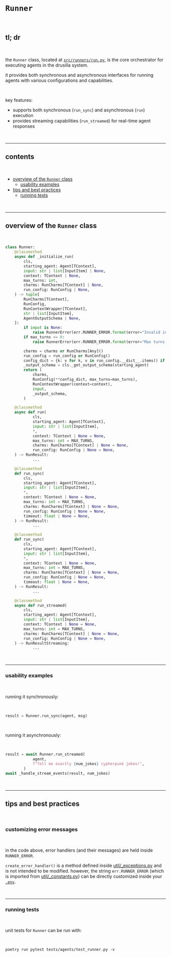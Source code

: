 # `Runner`

<br>

## tl; dr

<br>

the `Runner` class, located at [`src/runners/run.py`](../../src/runners/run.py), is the core orchestrator for executing agents in the drusilla system.

it provides both synchronous and asynchronous interfaces for running agents with various configurations and capabilities.

<br>

key features:

- supports both synchronous (`run_sync`) and asynchronous (`run`) execution
- provides streaming capabilities (`run_streamed`) for real-time agent responses

<br>

---

## contents

<br>

- [overview of the `Runner` class](#overview-of-the-runner-class)
  - [usability examples](#usability-examples)
- [tips and best practices](#tips-and-best-practices)
  - [running tests](#running-tests)

<br>

---

## overview of the `Runner` class

<br>

```python
class Runner:
    @classmethod
    async def _initialize_run(
        cls,
        starting_agent: Agent[TContext],
        input: str | list[InputItem] | None,
        context: TContext | None,
        max_turns: int,
        charms: RunCharms[TContext] | None,
        run_config: RunConfig | None,
    ) -> tuple[
        RunCharms[TContext],
        RunConfig,
        RunContextWrapper[TContext],
        str | list[InputItem],
        AgentOutputSchema | None,
    ]:
        if input is None:
            raise RunnerError(err.RUNNER_ERROR.format(error="Invalid input: input cannot be None"))
        if max_turns <= 0:
            raise RunnerError(err.RUNNER_ERROR.format(error="Max turns must be positive"))

        charms = charms or RunCharms[Any]()
        run_config = run_config or RunConfig()
        config_dict = {k: v for k, v in run_config.__dict__.items() if k != "max_turns"}
        _output_schema = cls._get_output_schema(starting_agent)
        return (
            charms,
            RunConfig(**config_dict, max_turns=max_turns),
            RunContextWrapper(context=context),
            input,
            _output_schema,
        )

    @classmethod
    async def run(
            cls,
            starting_agent: Agent[TContext],
            input: str | list[InputItem],
            *,
            context: TContext | None = None,
            max_turns: int = MAX_TURNS,
            charms: RunCharms[TContext] | None = None,
            run_config: RunConfig | None = None,
    ) -> RunResult:
            ...

    @classmethod
    def run_sync(
        cls,
        starting_agent: Agent[TContext],
        input: str | list[InputItem],
        *,
        context: TContext | None = None,
        max_turns: int = MAX_TURNS,
        charms: RunCharms[TContext] | None = None,
        run_config: RunConfig | None = None,
        timeout: float | None = None,
    ) -> RunResult:
            ...

    @classmethod
    def run_sync(
        cls,
        starting_agent: Agent[TContext],
        input: str | list[InputItem],
        *,
        context: TContext | None = None,
        max_turns: int = MAX_TURNS,
        charms: RunCharms[TContext] | None = None,
        run_config: RunConfig | None = None,
        timeout: float | None = None,
    ) -> RunResult:
            ...

    @classmethod
    async def run_streamed(
        cls,
        starting_agent: Agent[TContext],
        input: str | list[InputItem],
        context: TContext | None = None,
        max_turns: int = MAX_TURNS,
        charms: RunCharms[TContext] | None = None,
        run_config: RunConfig | None = None,
    ) -> RunResultStreaming:
            ...
```

<br>

----

### usability examples

<br>

running it synchronously:

<br>

```python
result = Runner.run_sync(agent, msg)
```

<br>

running it asynchronously:

<br>

```python
result = await Runner.run_streamed(
            agent,
            f"Tell me exactly {num_jokes} cypherpunk jokes!",
        )
await _handle_stream_events(result, num_jokes)
```

<br>

----

## tips and best practices

<br>

### customizing error messages

<br>

in the code above, error handlers (and their messages) are held inside `RUNNER_ERROR`.

`create_error_handler()` is a method defined inside [util/_exceptions.py](../../src/util/_exceptions.py) and is not intended to be modified. however, the string `err.RUNNER_ERROR` (which is imported from [util/_constants.py](../../src/util/_constants.py)) can be directly customized inside your [`.env`](../../.env.example).

<br>

---

### running tests

<br>

unit tests for `Runner` can be run with:

<br>

```shell
poetry run pytest tests/agents/test_runner.py -v
```
